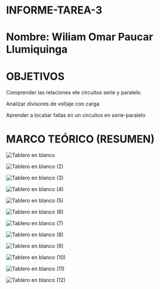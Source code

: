 # INFORME-TAREA-3

# Nombre: Wiliam Omar Paucar Llumiquinga

# OBJETIVOS

Comprender las relaciones ete circuitos serie y paralelo.

Analizar divisores de voltaje con carga 

Aprender a localiar fallas en un circuitos en serie-paralelo

# MARCO TEÓRICO (RESUMEN)


![Tablero en blanco](https://user-images.githubusercontent.com/116781607/207967331-4386bd6e-f614-4653-9c36-a293efe27ca1.png)


![Tablero en blanco (2)](https://user-images.githubusercontent.com/116781607/207969823-db4d5e7a-6e02-47af-acd3-e9778f54887d.png)



![Tablero en blanco (3)](https://user-images.githubusercontent.com/116781607/207971303-27d0d9ff-3cb9-4667-acef-577fadaa9828.png)


![Tablero en blanco (4)](https://user-images.githubusercontent.com/116781607/207972692-72e28b91-1c5c-4163-8b19-9e8694f1c6ca.png)


![Tablero en blanco (5)](https://user-images.githubusercontent.com/116781607/207974023-88e1f4bc-7aa1-49c5-9683-b62f38d03a7a.png)


![Tablero en blanco (6)](https://user-images.githubusercontent.com/116781607/207975471-41d53b46-304a-4acf-8c54-dacd35525dea.png)


![Tablero en blanco (7)](https://user-images.githubusercontent.com/116781607/207976785-7cf102bb-760c-4e83-9d0c-f70af42a8835.png)



![Tablero en blanco (8)](https://user-images.githubusercontent.com/116781607/208003272-a015a6f9-28c4-4ba3-9fff-880e6686f20a.png)


![Tablero en blanco (9)](https://user-images.githubusercontent.com/116781607/208004041-3cb1d73e-4731-44a4-a763-3c8c0359ad26.png)


![Tablero en blanco (10)](https://user-images.githubusercontent.com/116781607/208005176-d925d07c-1290-467e-b226-3224a604ae64.png)


![Tablero en blanco (11)](https://user-images.githubusercontent.com/116781607/208006179-22f70802-db4e-4143-911a-03737b4cfef4.png)


![Tablero en blanco (12)](https://user-images.githubusercontent.com/116781607/208007097-05ade7b9-fa2d-4926-96d6-8c974ee31975.png)





